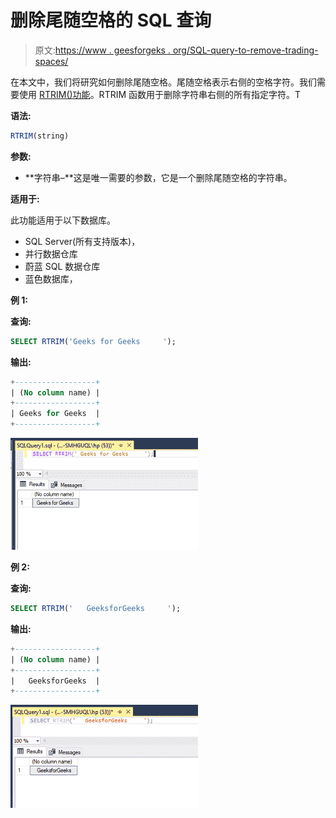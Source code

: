 # 删除尾随空格的 SQL 查询

> 原文:[https://www . geesforgeks . org/SQL-query-to-remove-trading-spaces/](https://www.geeksforgeeks.org/sql-query-to-remove-trailing-spaces/)

在本文中，我们将研究如何删除尾随空格。尾随空格表示右侧的空格字符。我们需要使用 [RTRIM()功能](https://www.geeksforgeeks.org/rtrim-function-in-sql-server/)。RTRIM 函数用于删除字符串右侧的所有指定字符。T

**语法:**

```sql
RTRIM(string)
```

**参数:**

*   **字符串–**这是唯一需要的参数，它是一个删除尾随空格的字符串。

**适用于:**

此功能适用于以下数据库。

*   SQL Server(所有支持版本)，
*   并行数据仓库
*   蔚蓝 SQL 数据仓库
*   蓝色数据库，

**例 1:**

**查询:**

```sql
SELECT RTRIM('Geeks for Geeks     ');
```

**输出:**

```sql
+------------------+
| (No column name) |
+------------------+
| Geeks for Geeks  |
+------------------+
```

![](img/ef5cb8cbe44e17893ca032e37551214b.png)

**例 2:**

**查询:**

```sql
SELECT RTRIM('   GeeksforGeeks     ');
```

**输出:**

```sql
+------------------+
| (No column name) |
+------------------+
|   GeeksforGeeks  |
+------------------+
```

![](img/f1e7b4d7c8ec5e6f6d4f5fdd60354c57.png)